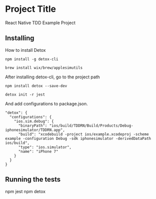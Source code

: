 # Project Title

React Native TDD Example Project

## Installing

How to install Detox

```
npm install -g detox-cli
```

```
brew install wix/brew/applesimutils
```

After installing detox-cli, go to the project path

```
npm install detox --save-dev
```

```
detox init -r jest
```

And add configurations to package.json.

```
"detox": {
  "configurations": {
    "ios.sim.debug": {
      "binaryPath": "ios/build/TDDRN/Build/Products/Debug-iphonesimulator/TDDRN.app",
      "build": "xcodebuild -project ios/example.xcodeproj -scheme example -configuration Debug -sdk iphonesimulator -derivedDataPath ios/build",
      "type": "ios.simulator",
      "name": "iPhone 7"
    }
  }
}
```

## Running the tests

npm jest
npm detox